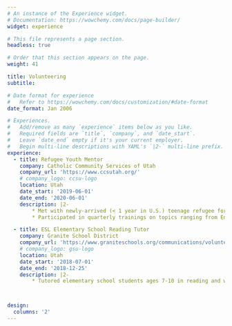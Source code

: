 ```yaml
---
# An instance of the Experience widget.
# Documentation: https://wowchemy.com/docs/page-builder/
widget: experience

# This file represents a page section.
headless: true

# Order that this section appears on the page.
weight: 41

title: Volunteering
subtitle:

# Date format for experience
#   Refer to https://wowchemy.com/docs/customization/#date-format
date_format: Jan 2006

# Experiences.
#   Add/remove as many `experience` items below as you like.
#   Required fields are `title`, `company`, and `date_start`.
#   Leave `date_end` empty if it's your current employer.
#   Begin multi-line descriptions with YAML's `|2-` multi-line prefix.
experience:
  - title: Refugee Youth Mentor
    company: Catholic Community Services of Utah
    company_url: 'https://www.ccsutah.org/'
    # company_logo: ccsu-logo
    location: Utah
    date_start: '2019-06-01'
    date_end: '2020-06-01'
    description: |2-
        * Met with newly-arrived (< 1 year in U.S.) teenage refugee for 2+ hours weekly, assisting in assimilation process via English tutoring, cultural activities, and mentorship
        * Participated in quarterly trainings on topics ranging from English as a second language tutoring to comprehensive gang prevention

  - title: ESL Elementary School Reading Tutor
    company: Granite School District
    company_url: 'https://www.graniteschools.org/communications/volunteer/'
    # company_logo: gsu-logo
    location: Utah
    date_start: '2018-07-01'
    date_end: '2018-12-25'
    description: |2-
        * Tutored elementary school students ages 7-10 in reading and writing English as a second language



design:
  columns: '2'
---
```

